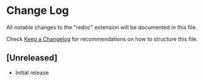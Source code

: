# Change Log

All notable changes to the "redoc" extension will be documented in this file.

Check [Keep a Changelog](http://keepachangelog.com/) for recommendations on how to structure this file.

## [Unreleased]

- Initial release